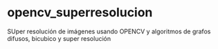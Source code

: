 # opencv_superresolucion
SUper resolución de imágenes usando OPENCV y algoritmos de grafos difusos, bicubico y super resolución
